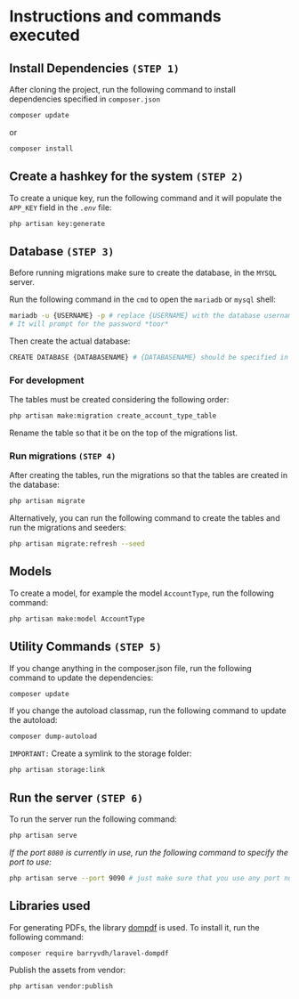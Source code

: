 # Instructions and commands executed

## Install Dependencies `(STEP 1)`

After cloning the project, run the following command to install dependencies specified in `composer.json`

```bash
composer update
```
or
```bash
composer install
```

## Create a hashkey for the system `(STEP 2)`

To create a unique key, run the following command and it will populate the `APP_KEY` field in the _`.env`_ file:
```bash
php artisan key:generate
```

## Database `(STEP 3)`

Before running migrations make sure to create the database, in the `MYSQL` server.

Run the following command in the `cmd` to open the `mariadb` or `mysql` shell:

```bash
mariadb -u {USERNAME} -p # replace {USERNAME} with the database username eg *root*
# It will prompt for the password *toor*
```

Then create the actual database:

```bash
CREATE DATABASE {DATABASENAME} # {DATABASENAME} should be specified in the `DB_DATABASE` field ini the `.env` file
```
### For development

The tables must be created considering the following order:

```bash
php artisan make:migration create_account_type_table
```

Rename the table so that it be on the top of the migrations list.

### Run migrations `(STEP 4)`

After creating the tables, run the migrations so that the tables are created in the database:

```bash
php artisan migrate
```

Alternatively, you can run the following command to create the tables and run the migrations and seeders:

```bash
php artisan migrate:refresh --seed
```

## Models

To create a model, for example the model `AccountType`, run the following command:

```bash
php artisan make:model AccountType
```

## Utility Commands `(STEP 5)`

If you change anything in the composer.json file, run the following command to update the dependencies:

```bash
composer update
```

If you change the autoload classmap, run the following command to update the autoload:

```bash
composer dump-autoload
```

`IMPORTANT:` Create a symlink to the storage folder:

```bash
php artisan storage:link
```

## Run the server `(STEP 6)`

To run the server run the following command:

```bash
php artisan serve
```
*If the port `8080` is currently in use, run the following command to specify the port to use:*

```bash
php artisan serve --port 9090 # just make sure that you use any port number greter than 5000 to avoid collision with OS's ports
```

## Libraries used

For generating PDFs, the library [dompdf](https://github.com/barryvdh/laravel-dompdf) is used. To install it, run the following command:

```bash
composer require barryvdh/laravel-dompdf
```

Publish the assets from vendor:

```bash
php artisan vendor:publish
```
